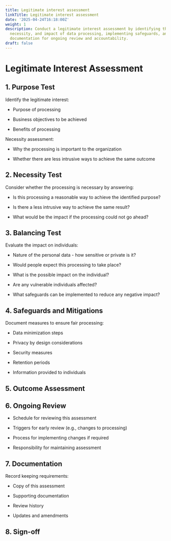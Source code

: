 ```yaml
---
title: Legitimate interest assessment
linkTitle: Legitimate interest assessment
date: '2025-04-24T16:18:00Z'
weight: 1
description: Conduct a legitimate interest assessment by identifying the purpose,
  necessity, and impact of data processing, implementing safeguards, and maintaining
  documentation for ongoing review and accountability.
draft: false
---
```



# Legitimate Interest Assessment

## 1. Purpose Test

Identify the legitimate interest:

- Purpose of processing

- Business objectives to be achieved

- Benefits of processing

Necessity assessment:

- Why the processing is important to the organization

- Whether there are less intrusive ways to achieve the same outcome

## 2. Necessity Test

Consider whether the processing is necessary by answering:

- Is this processing a reasonable way to achieve the identified purpose?

- Is there a less intrusive way to achieve the same result?

- What would be the impact if the processing could not go ahead?

## 3. Balancing Test

Evaluate the impact on individuals:

- Nature of the personal data - how sensitive or private is it?

- Would people expect this processing to take place?

- What is the possible impact on the individual?

- Are any vulnerable individuals affected?

- What safeguards can be implemented to reduce any negative impact?

## 4. Safeguards and Mitigations

Document measures to ensure fair processing:

- Data minimization steps

- Privacy by design considerations

- Security measures

- Retention periods

- Information provided to individuals

## 5. Outcome Assessment

<!-- Unsupported block type: table -->

## 6. Ongoing Review

- Schedule for reviewing this assessment

- Triggers for early review (e.g., changes to processing)

- Process for implementing changes if required

- Responsibility for maintaining assessment

## 7. Documentation

Record keeping requirements:

- Copy of this assessment

- Supporting documentation

- Review history

- Updates and amendments

## 8. Sign-off

<!-- Unsupported block type: table -->